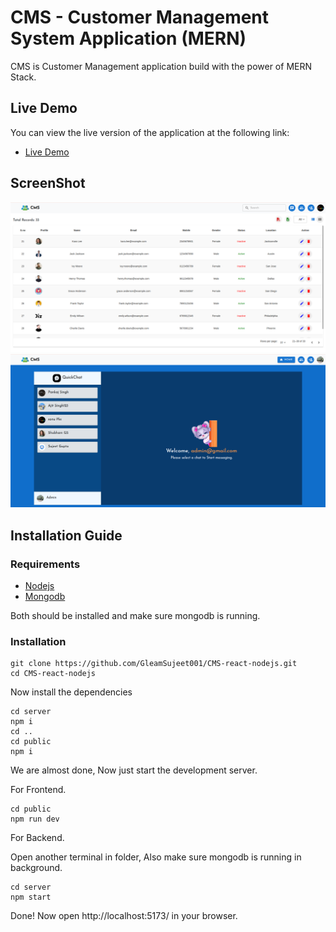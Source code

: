 # CMS - Customer Management System Application (MERN)
CMS is Customer Management application build with the power of MERN Stack.

## Live Demo
You can view the live version of the application at the following link:

- [Live Demo](https://crud-react-5npz.onrender.com/)


## ScreenShot

![home page](./images/home.png)
![chat page](./images/chat.png)




## Installation Guide

### Requirements
- [Nodejs](https://nodejs.org/en/download)
- [Mongodb](https://www.mongodb.com/docs/manual/administration/install-community/)

Both should be installed and make sure mongodb is running.
### Installation

```shell
git clone https://github.com/GleamSujeet001/CMS-react-nodejs.git
cd CMS-react-nodejs
```

Now install the dependencies
```shell
cd server
npm i
cd ..
cd public
npm i
```
We are almost done, Now just start the development server.

For Frontend.
```shell
cd public
npm run dev
```
For Backend.

Open another terminal in folder, Also make sure mongodb is running in background.
```shell
cd server
npm start
```
Done! Now open http://localhost:5173/ in your browser.
